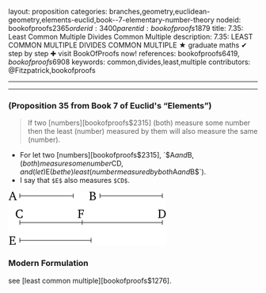layout: proposition
categories: branches,geometry,euclidean-geometry,elements-euclid,book--7-elementary-number-theory
nodeid: bookofproofs$2365
orderid: 3400
parentid: bookofproofs$1879
title: 7.35: Least Common Multiple Divides Common Multiple
description: 7.35: LEAST COMMON MULTIPLE DIVIDES COMMON MULTIPLE &#9733; graduate maths &#10004; step by step &#10010; visit BookOfProofs now!
references: bookofproofs$6419,bookofproofs$6908
keywords: common,divides,least,multiple
contributors: @Fitzpatrick,bookofproofs

---


---

### (Proposition 35 from Book 7 of Euclid's “Elements”)

> If two [numbers][bookofproofs$2315] (both) measure some number then the least (number) measured by them will also measure the same (number).
* For let two [numbers][bookofproofs$2315], `$A$` and `$B$`, (both) measure some number `$CD$`, and (let) `$E$` (be the) least (number measured by both `$A$` and `$B$`).
* I say that `$E$` also measures `$CD$`.


![fig35e](https://github.com/bookofproofs/bookofproofs.github.io/blob/main/_sources/_assets/images/euclid/Book07/fig35e.png?raw=true)


### Modern Formulation

see [least common multiple][bookofproofs$1276].